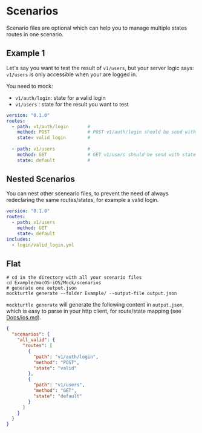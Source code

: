 # Scenarios

Scenario files are optional which can help you to manage multiple states routes in one scenario.

## Example 1

Let's say you want to test the result of `v1/users`, but your server logic says: `v1/users` is only accessible when your are logged in.

You need to mock:
- `v1/auth/login`: state for a valid login
- `v1/users`     : state for the result you want to test

```yaml
version: "0.1.0"
routes:
  - path: v1/auth/login       # 
    method: POST              # POST v1/auth/login should be send with state valid_login
    state: valid_login        # 
  
  - path: v1/users            #
    method: GET               # GET v1/users should be send with state default
    state: default            #
```

## Nested Scenarios

You can nest other sceneario files, to prevent the need of always redeclaring the same routes/states, for example a valid login.

```yaml
version: "0.1.0"
routes:
  - path: v1/users
    method: GET
    state: default
includes:
  - login/valid_login.yml
```

## Flat

```shell
# cd in the directory with all your scenario files
cd Example/macOS-iOS/Mock/scenarios
# generate one output.json
mockturtle generate --folder Example/ --output-file output.json
```

`mockturtle generate` will generate the following content in `output.json`, which is easy to parse in your http client, for route/state mapping (see [Docs/ios.md](ios.md)).

```json
{
  "scenarios": {
    "all_valid": {
      "routes": [
        {
          "path": "v1/auth/login",
          "method": "POST",
          "state": "valid"
        },
        {
          "path": "v1/users",
          "method": "GET",
          "state": "default"
        }
      ]
    }
  }
}
```
